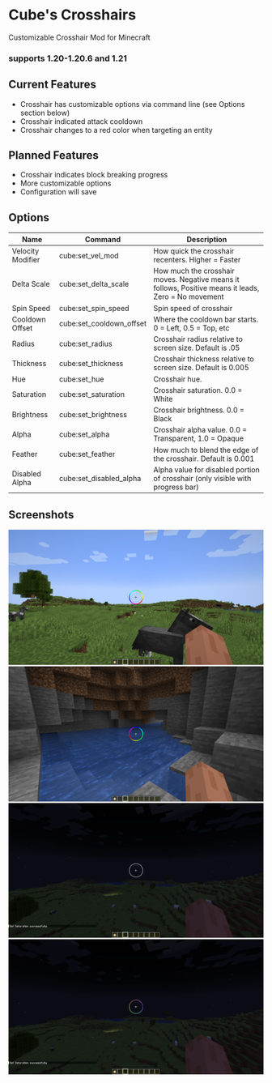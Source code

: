 # Cube's Crosshairs

Customizable Crosshair Mod for Minecraft

### supports 1.20-1.20.6 and 1.21


## Current Features

- Crosshair has customizable options via command line (see Options section below)
- Crosshair indicated attack cooldown
- Crosshair changes to a red color when targeting an entity


## Planned Features

- Crosshair indicates block breaking progress
- More customizable options
- Configuration will save


## Options

| Name              | Command                  | Description                                                                                          |
|-------------------|--------------------------|------------------------------------------------------------------------------------------------------| 
| Velocity Modifier | cube:set_vel_mod         | How quick the crosshair recenters. Higher = Faster                                                   |
| Delta Scale       | cube:set_delta_scale     | How much the crosshair moves. Negative means it follows, Positive means it leads, Zero = No movement |
| Spin Speed        | cube:set_spin_speed      | Spin speed of crosshair                                                                              |
| Cooldown Offset   | cube:set_cooldown_offset | Where the cooldown bar starts. 0 = Left, 0.5 = Top, etc                                              |
| Radius            | cube:set_radius          | Crosshair radius relative to screen size. Default is .05                                             |
| Thickness         | cube:set_thickness       | Crosshair thickness relative to screen size. Default is 0.005                                        |
| Hue               | cube:set_hue             | Crosshair hue.                                                                                       |
| Saturation        | cube:set_saturation      | Crosshair saturation. 0.0 = White                                                                    |
| Brightness        | cube:set_brightness      | Crosshair brightness. 0.0 = Black                                                                    |
| Alpha             | cube:set_alpha           | Crosshair alpha value. 0.0 = Transparent, 1.0 = Opaque                                               |
| Feather           | cube:set_feather         | How much to blend the edge of the crosshair. Default is 0.001                                        |
| Disabled Alpha    | cube:set_disabled_alpha  | Alpha value for disabled portion of crosshair (only visible with progress bar)                       |
## Screenshots

![Example 1](https://github.com/XtraCube/cubes-crosshairs/blob/master/examples/example1.png?raw=true)
![Example 2](https://github.com/XtraCube/cubes-crosshairs/blob/master/examples/example2.png?raw=true)
![Example 3](https://github.com/XtraCube/cubes-crosshairs/blob/master/examples/example3.png?raw=true)
![Example 4](https://github.com/XtraCube/cubes-crosshairs/blob/master/examples/example4.png?raw=true)

